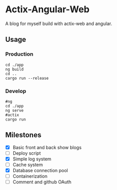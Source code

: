 # Actix-Angular-Web

A blog for myself build with actix-web and angular.

## Usage

### Production

```shell
cd ./app
ng build
cd ..
cargo run --release
```

### Develop

```shell
#ng
cd ./app
ng serve
#actix
cargo run
```

## Milestones

- [x] Basic front and back show blogs
- [ ] Deploy script
- [x] Simple log system
- [ ] Cache system
- [x] Database connection pool
- [ ] Containerization
- [ ] Comment and github OAuth

### 